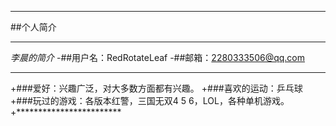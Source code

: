 ************************
##个人简介
************************
*李晨的简介*
-##用户名：RedRotateLeaf
-##邮箱：2280333506@qq.com
************************
+###爱好：兴趣广泛，对大多数方面都有兴趣。
+###喜欢的运动：乒乓球
+###玩过的游戏：各版本红警，三国无双4 5 6，LOL，各种单机游戏。
+************************
